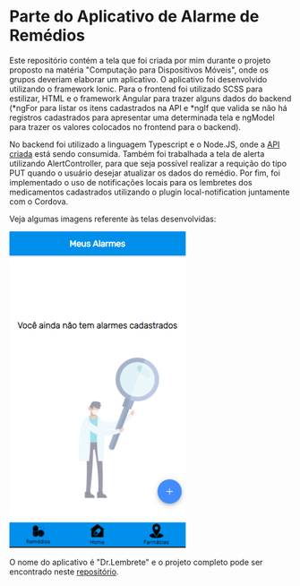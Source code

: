 # Parte do Aplicativo de Alarme de Remédios

Este repositório contém a tela que foi criada por mim durante o projeto proposto na matéria "Computação para Dispositivos Móveis", onde os grupos deveriam elaborar um aplicativo.
O aplicativo foi desenvolvido utilizando o framework Ionic. Para o frontend foi utilizado SCSS para estilizar, HTML e o framework Angular para trazer alguns dados do backend
(*ngFor para listar os itens cadastrados na API e *ngIf que valida se não há registros cadastrados para apresentar uma determinada tela e ngModel para trazer os valores colocados 
no frontend para o backend).

No backend foi utilizado a linguagem Typescript e o Node.JS, onde a [API criada](https://github.com/nathaliadutra15/apiCadastroMedicamentos) está sendo consumida. Também foi trabalhada a tela de alerta utilizando AlertController, para que seja possível realizar a requição do tipo PUT quando o usuário desejar atualizar os dados do remédio. Por fim, foi implementado o uso de notificações locais para os lembretes dos medicamentos cadastrados utilizando o plugin local-notification juntamente com o Cordova.

Veja algumas imagens referente às telas desenvolvidas:

<img src="https://raw.githubusercontent.com/nathaliadutra15/App-Cadastro-Medicamentos/main/Imagens%20do%20Aplicativo/tela-sem-cadastros.PNG"></img>


O nome do aplicativo é "Dr.Lembrete" e o projeto completo pode ser encontrado neste [repositório](https://github.com/SUELENBOAS/PROJETO-APP).
